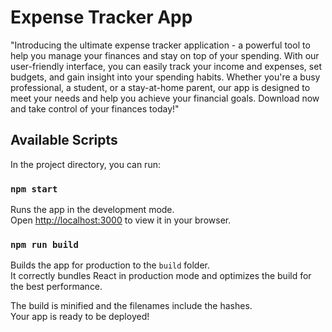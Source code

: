 # Expense Tracker App 

"Introducing the ultimate expense tracker application - a powerful tool to help you manage your finances and stay on top of your spending. With our user-friendly interface, you can easily track your income and expenses, set budgets, and gain insight into your spending habits. Whether you're a busy professional, a student, or a stay-at-home parent, our app is designed to meet your needs and help you achieve your financial goals. Download now and take control of your finances today!"

## Available Scripts

In the project directory, you can run:

### `npm start`

Runs the app in the development mode.\
Open [http://localhost:3000](http://localhost:3000) to view it in your browser.


### `npm run build`

Builds the app for production to the `build` folder.\
It correctly bundles React in production mode and optimizes the build for the best performance.

The build is minified and the filenames include the hashes.\
Your app is ready to be deployed!
